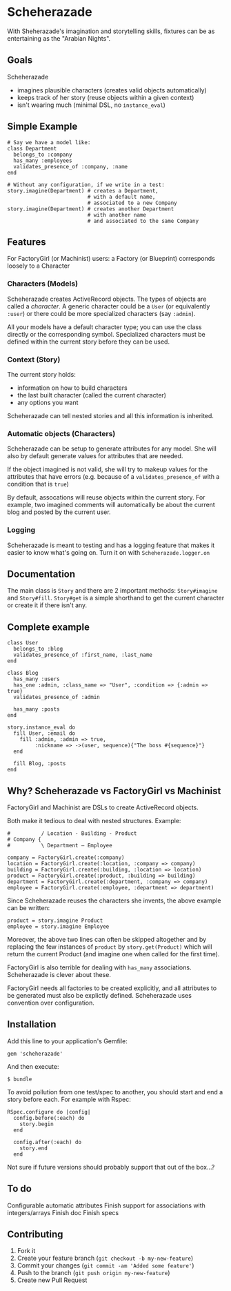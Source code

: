 # Scheherazade

With Sheherazade's imagination and storytelling skills, fixtures can be as entertaining as the "Arabian Nights".

## Goals

Scheherazade

* imagines plausible characters (creates valid objects automatically)
* keeps track of her story (reuse objects within a given context)
* isn't wearing much (minimal DSL, no `instance_eval`)

## Simple Example

    # Say we have a model like:
    class Department
      belongs_to :company
      has_many :employees
      validates_presence_of :company, :name
    end

    # Without any configuration, if we write in a test:
    story.imagine(Department) # creates a Department,
                              # with a default name,
                              # associated to a new Company
    story.imagine(Department) # creates another Department
                              # with another name
                              # and associated to the same Company

## Features

For FactoryGirl (or Machinist) users: a Factory (or Blueprint) corresponds loosely to a Character

### Characters (Models)

Scheherazade creates ActiveRecord objects. The types of objects are called a *character*. A generic character could be a `User` (or equivalently `:user`) or there could be more specialized characters (say `:admin`).

All your models have a default character type; you can use the class directly or the corresponding symbol. Specialized characters must be defined within the current story before they can be used.

### Context (Story)

The current story holds:

* information on how to build characters
* the last built character (called the current character)
* any options you want

Scheherazade can tell nested stories and all this information is inherited.

### Automatic objects (Characters)

Scheherazade can be setup to generate attributes for any model. She will also by default generate values for attributes that are needed.

If the object imagined is not valid, she will try to makeup values for the attributes that have errors (e.g. because of a `validates_presence_of` with a condition that is `true`)

By default, assocations will reuse objects within the current story. For example, two imagined comments will automatically be about the current blog and posted by the current user.

### Logging

Scheherazade is meant to testing and has a logging feature that makes it easier to know what's going on. Turn it on with `Scheherazade.logger.on`

## Documentation

The main class is `Story` and there are 2 important methods: `Story#imagine` and `Story#fill`. `Story#get` is a simple shorthand to get the current character or create it if there isn't any.

## Complete example

    class User
      belongs_to :blog
      validates_presence_of :first_name, :last_name
    end

    class Blog
      has_many :users
      has_one :admin, :class_name => "User", :condition => {:admin => true}
      validates_presence_of :admin

      has_many :posts
    end

    story.instance_eval do
      fill User, :email do
        fill :admin, :admin => true,
             :nickname => ->(user, sequence){"The boss #{sequence}"}
      end

      fill Blog, :posts
    end

## Why? Scheherazade vs FactoryGirl vs Machinist

FactoryGirl and Machinist are DSLs to create ActiveRecord objects.

Both make it tedious to deal with nested structures. Example:

    #          / Location - Building - Product
    # Company {
    #          \ Department — Employee

    company = FactoryGirl.create(:company)
    location = FactoryGirl.create(:location, :company => company)
    building = FactoryGirl.create(:building, :location => location)
    product = FactoryGirl.create(:product, :building => building)
    department = FactoryGirl.create(:department, :company => company)
    employee = FactoryGirl.create(:employee, :department => department)

Since Scheherazade reuses the characters she invents, the above example can be written:

    product = story.imagine Product
    employee = story.imagine Employee

Moreover, the above two lines can often be skipped altogether and by replacing the few instances of `product` by `story.get(Product)` which will return the current Product (and imagine one when called for the first time).

FactoryGirl is also terrible for dealing with `has_many` associations. Scheherazade is clever about these.

FactoryGirl needs all factories to be created explicitly, and all attributes to be generated must also be explictly defined. Scheherazade uses convention over configuration.

## Installation

Add this line to your application's Gemfile:

    gem 'scheherazade'

And then execute:

    $ bundle

To avoid pollution from one test/spec to another, you should start and end a story before each. For example with Rspec:

    RSpec.configure do |config|
      config.before(:each) do
        story.begin
      end

      config.after(:each) do
        story.end
      end

Not sure if future versions should probably support that out of the box...?

## To do

Configurable automatic attributes
Finish support for associations with integers/arrays
Finish doc
Finish specs

## Contributing

1. Fork it
2. Create your feature branch (`git checkout -b my-new-feature`)
3. Commit your changes (`git commit -am 'Added some feature'`)
4. Push to the branch (`git push origin my-new-feature`)
5. Create new Pull Request

